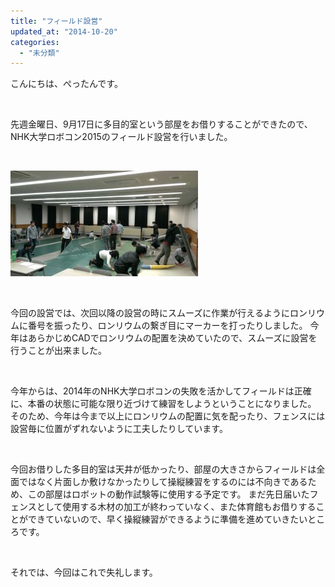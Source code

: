 ```yaml
---
title: "フィールド設営"
updated_at: "2014-10-20"
categories: 
  - "未分類"
---
```


こんにちは、ぺったんです。

 

先週金曜日、9月17日に多目的室という部屋をお借りすることができたので、NHK大学ロボコン2015のフィールド設営を行いました。

 

[![IMAG0977](images/IMAG0977-300x169.jpg)](http://www.fortefibre.net/blog/wp-content/uploads/2014/10/IMAG0977.jpg)

 

今回の設営では、次回以降の設営の時にスムーズに作業が行えるようにロンリウムに番号を振ったり、ロンリウムの繋ぎ目にマーカーを打ったりしました。 今年はあらかじめCADでロンリウムの配置を決めていたので、スムーズに設営を行うことが出来ました。

 

今年からは、2014年のNHK大学ロボコンの失敗を活かしてフィールドは正確に、本番の状態に可能な限り近づけて練習をしようということになりました。 そのため、今年は今まで以上にロンリウムの配置に気を配ったり、フェンスには設営毎に位置がずれないように工夫したりしています。

 

今回お借りした多目的室は天井が低かったり、部屋の大きさからフィールドは全面ではなく片面しか敷けなかったりして操縦練習をするのには不向きであるため、この部屋はロボットの動作試験等に使用する予定です。 まだ先日届いたフェンスとして使用する木材の加工が終わっていなく、また体育館もお借りすることができていないので、早く操縦練習ができるように準備を進めていきたいところです。

 

それでは、今回はこれで失礼します。
